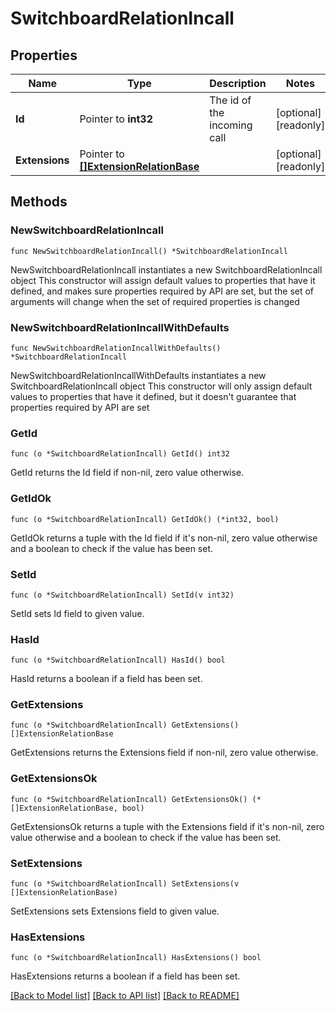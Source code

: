 # SwitchboardRelationIncall

## Properties

Name | Type | Description | Notes
------------ | ------------- | ------------- | -------------
**Id** | Pointer to **int32** | The id of the incoming call | [optional] [readonly]
**Extensions** | Pointer to [**[]ExtensionRelationBase**](ExtensionRelationBase.md) |  | [optional] [readonly]

## Methods

### NewSwitchboardRelationIncall

`func NewSwitchboardRelationIncall() *SwitchboardRelationIncall`

NewSwitchboardRelationIncall instantiates a new SwitchboardRelationIncall object
This constructor will assign default values to properties that have it defined,
and makes sure properties required by API are set, but the set of arguments
will change when the set of required properties is changed

### NewSwitchboardRelationIncallWithDefaults

`func NewSwitchboardRelationIncallWithDefaults() *SwitchboardRelationIncall`

NewSwitchboardRelationIncallWithDefaults instantiates a new SwitchboardRelationIncall object
This constructor will only assign default values to properties that have it defined,
but it doesn't guarantee that properties required by API are set

### GetId

`func (o *SwitchboardRelationIncall) GetId() int32`

GetId returns the Id field if non-nil, zero value otherwise.

### GetIdOk

`func (o *SwitchboardRelationIncall) GetIdOk() (*int32, bool)`

GetIdOk returns a tuple with the Id field if it's non-nil, zero value otherwise
and a boolean to check if the value has been set.

### SetId

`func (o *SwitchboardRelationIncall) SetId(v int32)`

SetId sets Id field to given value.

### HasId

`func (o *SwitchboardRelationIncall) HasId() bool`

HasId returns a boolean if a field has been set.

### GetExtensions

`func (o *SwitchboardRelationIncall) GetExtensions() []ExtensionRelationBase`

GetExtensions returns the Extensions field if non-nil, zero value otherwise.

### GetExtensionsOk

`func (o *SwitchboardRelationIncall) GetExtensionsOk() (*[]ExtensionRelationBase, bool)`

GetExtensionsOk returns a tuple with the Extensions field if it's non-nil, zero value otherwise
and a boolean to check if the value has been set.

### SetExtensions

`func (o *SwitchboardRelationIncall) SetExtensions(v []ExtensionRelationBase)`

SetExtensions sets Extensions field to given value.

### HasExtensions

`func (o *SwitchboardRelationIncall) HasExtensions() bool`

HasExtensions returns a boolean if a field has been set.

[[Back to Model list]](../README.md#documentation-for-models) [[Back to API list]](../README.md#documentation-for-api-endpoints) [[Back to README]](../README.md)
